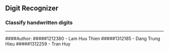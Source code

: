 ## Digit Recognizer
### Classify handwritten digits
------------------------------
####Author:
#####1212380 - Lam Huu Thien
#####1312185 - Dang Trung Hieu
#####1312259 - Tran Huy
